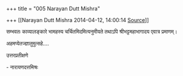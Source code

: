 +++
title = "005 Narayan Dutt Mishra"

+++
[[Narayan Dutt Mishra	2014-04-12, 14:00:14 [Source](https://groups.google.com/g/samskrita/c/HXolkRoqOKE)]]



सम्भवतः काव्यालङ्कारे भामहस्य चर्चितमिदमित्यनुमीयते तथाऽपि श्रीभट्टमहाभागादय एवात्र प्रमाणम्।

अहमप्येतज्ज्ञातुमुत्सहे....

  

उत्तरप्रतीक्षणे

\- नारायणदत्तमिश्रः

